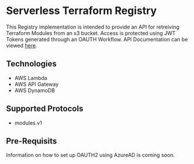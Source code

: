 # Serverless Terraform Registry

This Registry implementation is intended to provide an API for retreiving Terraform Modules from an s3 bucket. Access is protected using JWT Tokens generated through an OAUTH Workflow. API Documentation can be viewed [here](https://swagger-viewer.vercel.app/spec/aHR0cHMlM0ElMkYlMkZyYXcuZ2l0aHVidXNlcmNvbnRlbnQuY29tJTJGbWhvbHR0ZWNoJTJGc2VydmVybGVzcy10ZXJyYWZvcm0tcmVnaXN0cnklMkZtYWluJTJGc3JjJTJGYXBpLWRlZmluaXRpb24ueWFtbA).

## Technologies

- AWS Lambda
- AWS API Gateway
- AWS DynamoDB

## Supported Protocols

- modules.v1

## Pre-Requisits

Information on how to set up OAUTH2 using AzureAD is coming soon.
